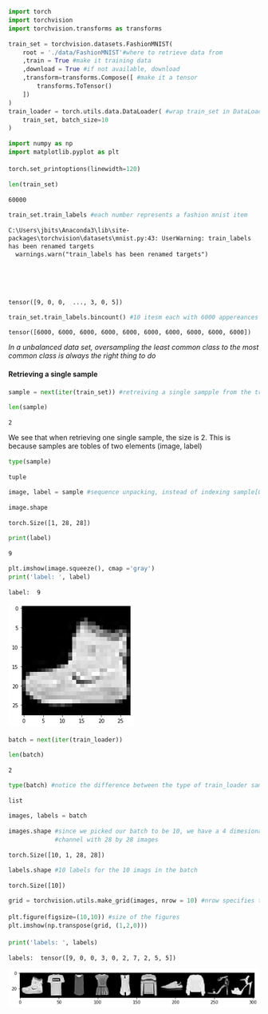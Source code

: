 

```python
import torch
import torchvision
import torchvision.transforms as transforms
```


```python
train_set = torchvision.datasets.FashionMNIST(
    root = './data/FashionMNIST'#where to retrieve data from
    ,train = True #make it training data
    ,download = True #if not available, download
    ,transform=transforms.Compose([ #make it a tensor
        transforms.ToTensor()
    ])
)
train_loader = torch.utils.data.DataLoader( #wrap train_set in DataLoader instance
    train_set, batch_size=10
)
```


```python
import numpy as np
import matplotlib.pyplot as plt

torch.set_printoptions(linewidth=120)
```


```python
len(train_set)
```




    60000




```python
train_set.train_labels #each number represents a fashion mnist item
```

    C:\Users\jbits\Anaconda3\lib\site-packages\torchvision\datasets\mnist.py:43: UserWarning: train_labels has been renamed targets
      warnings.warn("train_labels has been renamed targets")
    




    tensor([9, 0, 0,  ..., 3, 0, 5])




```python
train_set.train_labels.bincount() #10 itesm each with 6000 appereances (balanced data set)
```




    tensor([6000, 6000, 6000, 6000, 6000, 6000, 6000, 6000, 6000, 6000])



*In a unbalanced data set, oversampling the least common class to the most common class is always the right thing to do*

#### Retrieving a single sample


```python
sample = next(iter(train_set)) #retreiving a single sampple from the train_set
```


```python
len(sample)
```




    2



We see that when retrieving one single sample, the size is 2. This is because samples are tobles of two elements (image, label)


```python
type(sample)
```




    tuple




```python
image, label = sample #sequence unpacking, instead of indexing sample[0] and sample[1] 
```


```python
image.shape
```




    torch.Size([1, 28, 28])




```python
print(label)
```

    9
    


```python
plt.imshow(image.squeeze(), cmap ='gray')
print('label: ', label)
```

    label:  9
    


![png](output_15_1.png)



```python
batch = next(iter(train_loader))
```


```python
len(batch)
```




    2




```python
type(batch) #notice the difference between the type of train_loader sample and train_set sample
```




    list




```python
images, labels = batch
```


```python
images.shape #since we picked our batch to be 10, we have a 4 dimesional tensor with 1 color
             #channel with 28 by 28 images
```




    torch.Size([10, 1, 28, 28])




```python
labels.shape #10 labels for the 10 imags in the batch
```




    torch.Size([10])




```python
grid = torchvision.utils.make_grid(images, nrow = 10) #nrow specifies the number of items per row

plt.figure(figsize=(10,10)) #size of the figures
plt.imshow(np.transpose(grid, (1,2,0)))

print('labels: ', labels)
```

    labels:  tensor([9, 0, 0, 3, 0, 2, 7, 2, 5, 5])
    


![png](output_22_1.png)



```python

```
